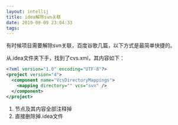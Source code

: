 ```yaml
---
layout: intellij
title: idea解除svn关联
date: 2019-09-09 23:04:33
tags:
---
```


有时候项目需要解除svn关联，百度谷歌几篇，以下方式是最简单快捷的。

从.idea文件夹下手，找到了cvs.xml，其内容如下：

```xml
<?xml version="1.0" encoding="UTF-8"?>
<project version="4">
  <component name="VcsDirectoryMappings">
    <mapping directory="" vcs="svn" />
  </component>
</project>
```

1. <component> </component>节点及其内容全部注释掉
2. 直接删除掉.idea文件